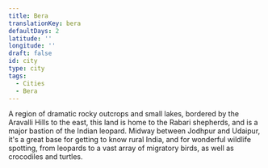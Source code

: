 ```yaml
---
title: Bera
translationKey: bera
defaultDays: 2
latitude: ''
longitude: ''
draft: false
id: city
type: city
tags:
  - Cities
  - Bera
---
```

A region of dramatic rocky outcrops and small lakes, bordered by the Aravalli Hills to the east, this land is home to the Rabari shepherds, and is a major bastion of the Indian leopard. Midway between Jodhpur and Udaipur, it's a great base for getting to know rural India, and for wonderful wildlife spotting, from leopards to a vast array of migratory birds, as well as crocodiles and turtles. 